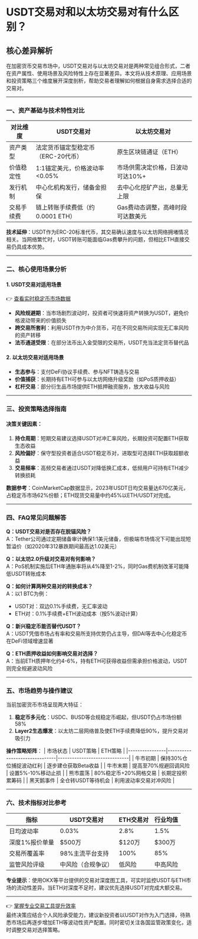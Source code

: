 # USDT交易对和以太坊交易对有什么区别？

## 核心差异解析

在加密货币交易市场中，USDT交易对与以太坊交易对是两种常见组合形式，二者在资产属性、使用场景及风险特性上存在显著差异。本文将从技术原理、应用场景和投资策略三个维度展开深度剖析，帮助交易者理解如何根据自身需求选择合适的交易对。

---

### 一、资产基础与技术特性对比

| 对比维度       | USDT交易对                          | 以太坊交易对                      |
|----------------|-------------------------------------|-----------------------------------|
| 资产类型       | 法定货币锚定型稳定币（ERC-20代币）  | 原生区块链通证（ETH）             |
| 价值稳定性     | 1:1锚定美元，价格波动率<0.05%       | 市场供需决定价格，日波动可达10%+  |
| 发行机制       | 中心化机构发行，储备金担保          | 去中心化挖矿产出，总量无上限      |
| 交易手续费     | 链上转账手续费低（约0.0001 ETH）    | Gas费动态调整，高峰时段可达数美元 |

**技术延伸**：USDT作为ERC-20标准代币，其交易确认速度与以太坊网络拥堵情况相关。当网络繁忙时，USDT转账可能面临Gas费攀升的问题，但相比ETH直接交易仍具成本优势。

---

### 二、核心使用场景分析

#### 1. USDT交易对适用场景
👉 [查看实时稳定币市场数据](https://bit.ly/okx_welcome)
- **风险规避期**：当市场剧烈波动时，投资者可快速将资产转换为USDT，避免价格波动带来的价值损失
- **跨交易所套利**：利用USDT作为中介货币，可在不同交易所间实现无汇率风险的资产转移
- **法币通道受限**：在部分法币出入金受限的交易所，USDT充当法定货币替代品

#### 2. 以太坊交易对适用场景
- **生态参与**：支付DeFi协议手续费、参与NFT铸造与交易
- **价值捕获**：长期持有ETH可参与以太坊网络升级奖励（如PoS质押收益）
- **杠杆交易**：部分衍生品市场提供ETH抵押融资服务，放大收益与风险

---

### 三、投资策略选择指南

#### 决策关键因素：
1. **持仓周期**：短期交易建议选择USDT对冲汇率风险，长期投资可配置ETH获取生态收益
2. **风险偏好**：保守型投资者适合USDT稳定币对，进取型可选择ETH获取超额收益
3. **交易频率**：高频交易者通过USDT对降低换汇成本，低频用户可持有ETH减少转换损耗

**数据参考**：CoinMarketCap数据显示，2023年USDT日均交易量达670亿美元，占稳定币市场62%份额；ETH现货交易量中约45%以ETH/USDT对完成。

---

### 四、FAQ常见问题解答

**Q：USDT交易对是否存在脱锚风险？**  
A：Tether公司通过定期储备审计确保1:1美元储备，但极端市场情况下可能出现短暂溢价（如2020年312暴跌期间最高达1.02美元）

**Q：以太坊2.0升级对交易对有何影响？**  
A：PoS机制实施后ETH年通胀率将从4%降至1-2%，同时Gas费机制改革可能降低USDT转账成本

**Q：如何计算两种交易对的转换成本？**  
A：以1 BTC为例：
- USDT对：双边0.1%手续费，无汇率波动
- ETH对：0.1%手续费+ETH波动成本（按5%波动计算）

**Q：新兴稳定币能否替代USDT？**  
A：USDT凭借市场占有率和交易所支持优势仍占主导，但DAI等去中心化稳定币在DeFi领域增速显著

**Q：ETH质押收益如何影响交易对选择？**  
A：当前ETH质押年化约4-6%，持有ETH可获得收益但需承担价格波动，USDT则完全规避波动风险

---

### 五、市场趋势与操作建议

当前加密货币市场呈现两大特征：
1. **稳定币多元化**：USDC、BUSD等合规稳定币崛起，但USDT仍占市场份额58%
2. **Layer2生态爆发**：以太坊二层网络普及使ETH手续费降低90%，提升交易对吸引力

**操作策略矩阵**：
| 市场状态        | USDT策略                      | ETH策略                      |
|----------------|-------------------------------|------------------------------|
| 牛市初期       | 保持30%仓位捕捉波动红利       | 逐步建仓获取Beta收益         |
| 牛市末期       | 提高至70%规避回调风险         | 设置5%-10%移动止损           |
| 熊市震荡       | 80%稳定币+20%网格交易         | 长期定投积累筹码              |
| 黑天鹅事件     | 全仓转USDT等待机会            | 利用波动率交易对冲风险        |

---

### 六、技术指标对比参考

| 指标            | USDT交易对          | ETH交易对          | 行业均值        |
|----------------|---------------------|--------------------|----------------|
| 日均波动率      | 0.03%               | 2.8%               | 1.5%           |
| 深度1%报价单量 | $500万               | $120万             | $300万         |
| 交易所覆盖率    | 98%主流平台支持      | 100%               | 85%            |
| 监管风险评级    | 中风险（合规争议）   | 低风险              | 中高风险        |

**专业提示**：使用OKX等平台提供的交易对深度图工具，可实时监控USDT与ETH市场的流动性差异。当ETH对深度不足时，建议优先选择USDT对完成大额交易。

---

👉 [掌握专业交易工具提升效率](https://bit.ly/okx_welcome)  
最终决策应结合个人风险承受能力，建议新投资者以USDT对作为入门选择，待熟悉市场后再逐步增加ETH等波动性资产配置。同时密切关注各国监管政策变化，适时调整交易对选择策略。